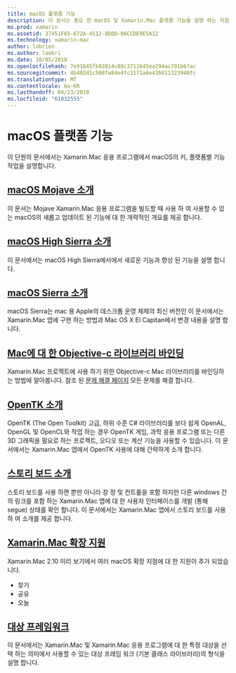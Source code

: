 ```yaml
---
title: macOS 플랫폼 기능
description: 이 문서는 중요 한 macOS 및 Xamarin.Mac 플랫폼 기능을 설명 하는 지침에 연결 됩니다. OpenTK, 스토리 보드, 확장 및 더 합니다.
ms.prod: xamarin
ms.assetid: 37451F65-672A-4512-8DDD-06CCDE9E5A12
ms.technology: xamarin-mac
author: lobrien
ms.author: laobri
ms.date: 10/05/2018
ms.openlocfilehash: 7e91645fb92814c88c3711645ea294ac701b67ac
ms.sourcegitcommit: 4b402d1c508fa84e4fc3171a6e43b811323948fc
ms.translationtype: MT
ms.contentlocale: ko-KR
ms.lasthandoff: 04/23/2019
ms.locfileid: "61032555"
---
```

# <a name="macos-platform-features"></a>macOS 플랫폼 기능

이 단원의 문서에서는 Xamarin.Mac 응용 프로그램에서 macOS의 키, 플랫폼별 기능 작업을 설명합니다.

## <a name="introduction-to-macos-mojavemacplatformintroduction-to-macos-mojaveindexmd"></a>[macOS Mojave 소개](~/mac/platform/introduction-to-macos-mojave/index.md)

이 문서는 Mojave Xamarin.Mac 응용 프로그램을 빌드할 때 사용 하 여 사용할 수 있는 macOS의 새롭고 업데이트 된 기능에 대 한 개략적인 개요를 제공 합니다.

## <a name="introduction-to-macos-high-sierramacplatformintroduction-to-macos-high-sierraindexmd"></a>[macOS High Sierra 소개](~/mac/platform/introduction-to-macos-high-sierra/index.md)

이 문서에서는 macOS High Sierra에서에서 새로운 기능과 향상 된 기능을 설명 합니다.

## <a name="introduction-to-macos-sierramacplatformintroduction-to-macos-sierraindexmd"></a>[macOS Sierra 소개](~/mac/platform/introduction-to-macos-sierra/index.md)

macOS Sierra는 mac 용 Apple의 데스크톱 운영 체제의 최신 버전인 이 문서에서는 Xamarin.Mac 앱에 구현 하는 방법과 Mac OS X El Capitan에서 변경 내용을 설명 합니다.

## <a name="binding-objective-c-libraries-for-macbindingmd"></a>[Mac에 대 한 Objective-c 라이브러리 바인딩](binding.md)

Xamarin.Mac 프로젝트에 사용 하기 위한 Objective-c Mac 라이브러리를 바인딩하는 방법에 알아봅니다.
참조 된 [문제 해결 페이지](~/cross-platform/macios/binding/troubleshooting.md) 모든 문제를 해결 합니다.

## <a name="introduction-to-opentkmacplatformopentkmd"></a>[OpenTK 소개](~/mac/platform/opentk.md)

OpenTK (The Open Toolkit) 고급, 하위 수준 C# 라이브러리를 보다 쉽게 OpenAL, OpenGL 및 OpenCL와 작업 하는 경우 OpenTK 게임, 과학 응용 프로그램 또는 다른 3D 그래픽을 필요로 하는 프로젝트, 오디오 또는 계산 기능을 사용할 수 있습니다. 이 문서에서는 Xamarin.Mac 앱에서 OpenTK 사용에 대해 간략하게 소개 합니다.

## <a name="introduction-to-storyboardsmacplatformstoryboardsindexmd"></a>[스토리 보드 소개](~/mac/platform/storyboards/index.md)

스토리 보드를 사용 하면 뿐만 아니라 창 정 및 컨트롤을 포함 하지만 다른 windows 간의 링크를 포함 하는 Xamarin.Mac 앱에 대 한 사용자 인터페이스를 개발 (통해 segue) 상태를 확인 합니다. 이 문서에서는 Xamarin.Mac 앱에서 스토리 보드를 사용 하 여 소개를 제공 합니다.

## <a name="xamarinmac-extension-supportmacplatformextensionsmd"></a>[Xamarin.Mac 확장 지원](~/mac/platform/extensions.md)

Xamarin.Mac 2.10 미리 보기에서 여러 macOS 확장 지점에 대 한 지원이 추가 되었습니다.

- 찾기
- 공유
- 오늘

## <a name="target-frameworksmacplatformtarget-frameworkmd"></a>[대상 프레임워크](~/mac/platform/target-framework.md)

이 문서에서는 Xamarin.Mac 및 Xamarin.Mac 응용 프로그램에 대 한 특정 대상을 선택 하는 의미에서 사용할 수 있는 대상 프레임 워크 (기본 클래스 라이브러리)의 형식을 설명 합니다.
